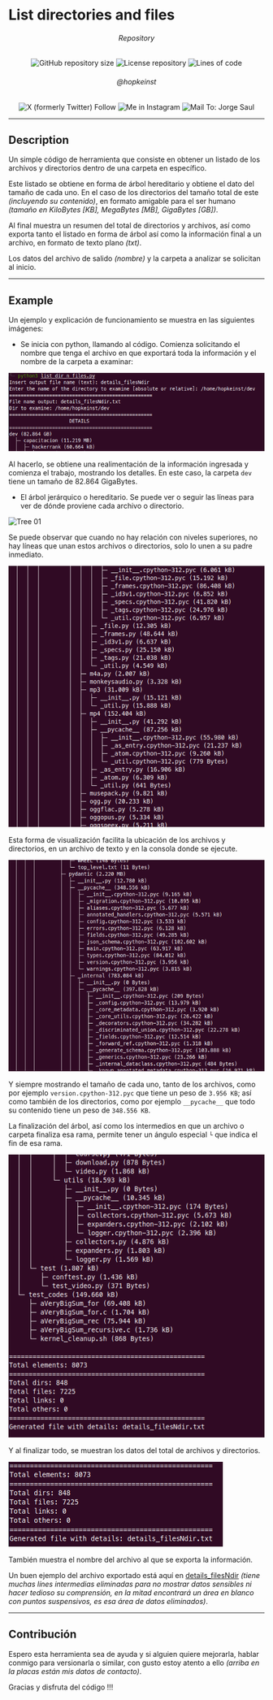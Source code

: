 # List directories and files

<div align="center" style="text-align: center; margin: 0 auto">
<h6>Repository</h6>

![GitHub repository size](https://img.shields.io/github/languages/code-size/hopkeinst/list_dir_n_files?style=plastic)
![License repository](https://img.shields.io/github/license/hopkeinst/list_dir_n_files?style=plastic&logo=opensourceinitiative&logoColor=white)
![Lines of code](https://img.shields.io/tokei/lines/github/hopkeinst/list_dir_n_files?style=plastic&logo=python)

<h6>@hopkeinst</h6>

![X (formerly Twitter) Follow](https://img.shields.io/twitter/follow/hopkeinst?style=plastic&logo=x&labelColor=black&color=white)
![Me in Instagram](https://img.shields.io/badge/hopkeinst-Instagram?style=plastic&logo=instagram&logoColor=white&label=Instagram&labelColor=8134AF&color=F58529&link=https%3A%2F%2Fwww.instagram.com%2Fhopkeinst%2F)
![Mail To: Jorge Saul](https://img.shields.io/badge/Gmail-hopkeinst%40gmail.com-c71610?style=plastic&logo=gmail&logoColor=white&label=GMail&labelColor=c71610&color=3e65cf&link=mailto%3Ahopkeinst%40gmail.com)

</div>

----

## Description

Un simple código de herramienta que consiste en obtener un listado de los archivos y directorios dentro de una carpeta en específico. 

Este listado se obtiene en forma de árbol hereditario y obtiene el dato del tamaño de cada uno. En el caso de los directorios del tamaño total de este _(incluyendo su contenido)_, en formato amigable para el ser humano _(tamaño en KiloBytes [KB], MegaBytes [MB], GigaBytes [GB])_.

Al final muestra un resumen del total de directorios y archivos, así como exporta tanto el listado en forma de árbol así como la información final a un archivo, en formato de texto plano _(txt)_.

Los datos del archivo de salido _(nombre)_ y la carpeta a analizar se solicitan al inicio.

----

## Example

Un ejemplo y explicación de funcionamiento se muestra en las siguientes imágenes:

- Se inicia con python, llamando al código. Comienza solicitando el nombre que tenga el archivo en que exportará toda la información y el nombre de la carpeta a examinar:

![First step](imgs/01.png)

Al hacerlo, se obtiene una realimentación de la información ingresada y comienza el trabajo, mostrando los detalles. En este caso, la carpeta `dev` tiene un tamaño de 82.864 GigaBytes.

- El árbol jerárquico o hereditario. Se puede ver o seguir las líneas para ver de dónde proviene cada archivo o directorio.

![Tree 01](igms/02.png)

Se puede observar que cuando no hay relación con niveles superiores, no hay líneas que unan estos archivos o directorios, solo lo unen a su padre inmediato.

![Tree 02](imgs/03.png)

Esta forma de visualización facilita la ubicación de los archivos y directorios, en un archivo de texto y en la consola donde se ejecute.

![Tree 03](imgs/04.png)

Y siempre mostrando el tamaño de cada uno, tanto de los archivos, como por ejemplo `version.cpython-312.pyc` que tiene un peso de `3.956 KB`; así como también de los directorios, como por ejemplo `__pycache__` que todo su contenido tiene un peso de `348.556 KB`.

La finalización del árbol, así como los intermedios en que un archivo o carpeta finaliza esa rama, permite tener un ángulo especial `└` que indica el fin de esa rama.

![Tree 04](imgs/05.png)

Y al finalizar todo, se muestran los datos del total de archivos y directorios.

![End](imgs/06.png)

También muestra el nombre del archivo al que se exporta la información.

Un buen ejemplo del archivo exportado está aquí en [details_filesNdir](details_filesNdir.txt) _(tiene muchas línes intermedias eliminadas para no mostrar datos sensibles ni hacer tedioso su comprensión, en la mitad encontrará un área en blanco con puntos suspensivos, es esa área de datos eliminados)_.

----

## Contribución

Espero esta herramienta sea de ayuda y si alguien quiere mejorarla, hablar conmigo para versionarla o similar, con gusto estoy atento a ello _(arriba en la placas están mis datos de contacto)_.

Gracias y disfruta del código !!! 
